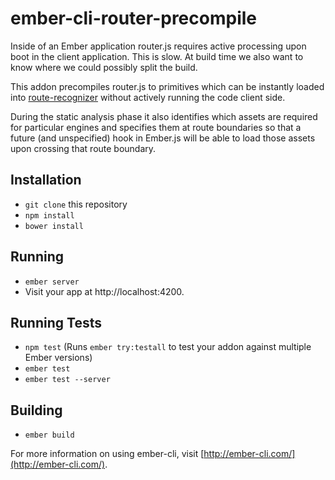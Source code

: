 # ember-cli-router-precompile

Inside of an Ember application router.js requires active processing upon boot in the client application. This is slow. At build time we also want to know where we could possibly split the build.

This addon precompiles router.js to primitives which can be instantly loaded into [route-recognizer](https://github.com/tildeio/route-recognizer) without actively running the code client side.

During the static analysis phase it also identifies which assets are required for particular engines and specifies them at route boundaries so that a future (and unspecified) hook in Ember.js will be able to load those assets upon crossing that route boundary.

## Installation

* `git clone` this repository
* `npm install`
* `bower install`

## Running

* `ember server`
* Visit your app at http://localhost:4200.

## Running Tests

* `npm test` (Runs `ember try:testall` to test your addon against multiple Ember versions)
* `ember test`
* `ember test --server`

## Building

* `ember build`

For more information on using ember-cli, visit [http://ember-cli.com/](http://ember-cli.com/).
